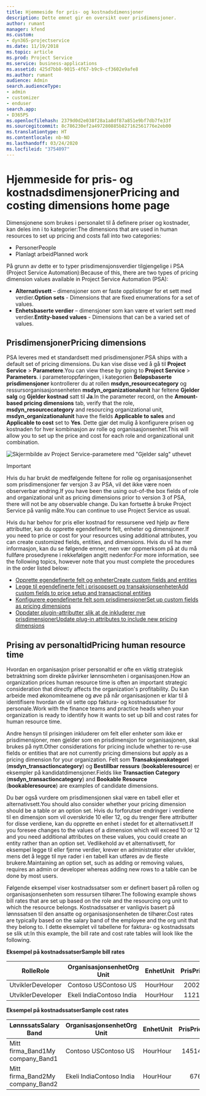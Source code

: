 ```yaml
---
title: Hjemmeside for pris- og kostnadsdimensjoner
description: Dette emnet gir en oversikt over prisdimensjoner.
author: rumant
manager: kfend
ms.custom:
- dyn365-projectservice
ms.date: 11/19/2018
ms.topic: article
ms.prod: Project Service
ms.service: business-applications
ms.assetid: 425d7bb8-9015-4f67-b9c9-cf3602e9afe8
ms.author: rumant
audience: Admin
search.audienceType:
- admin
- customizer
- enduser
search.app:
- D365PS
ms.openlocfilehash: 2379d0d2e038f28a1a8df87a851e9bf7db7fe33f
ms.sourcegitcommit: 8c786230ef2a497280885b827162561776e2eb00
ms.translationtype: HT
ms.contentlocale: nb-NO
ms.lasthandoff: 03/24/2020
ms.locfileid: "3754097"
---
```

# <a name="pricing-and-costing-dimensions-home-page"></a><span data-ttu-id="e36de-103">Hjemmeside for pris- og kostnadsdimensjoner</span><span class="sxs-lookup"><span data-stu-id="e36de-103">Pricing and costing dimensions home page</span></span>

<span data-ttu-id="e36de-104">Dimensjonene som brukes i personalet til å definere priser og kostnader, kan deles inn i to kategorier:</span><span class="sxs-lookup"><span data-stu-id="e36de-104">The dimensions that are used in human resources to set up pricing and costs fall into two categories:</span></span>

- <span data-ttu-id="e36de-105">Personer</span><span class="sxs-lookup"><span data-stu-id="e36de-105">People</span></span>
- <span data-ttu-id="e36de-106">Planlagt arbeid</span><span class="sxs-lookup"><span data-stu-id="e36de-106">Planned work</span></span>

<span data-ttu-id="e36de-107">På grunn av dette er to typer prisdimensjonsverdier tilgjengelige i PSA (Project Service Automation):</span><span class="sxs-lookup"><span data-stu-id="e36de-107">Because of this, there are two types of pricing dimension values available in Project Service Automation (PSA):</span></span> 

- <span data-ttu-id="e36de-108">**Alternativsett** – dimensjoner som er faste opplistinger for et sett med verdier.</span><span class="sxs-lookup"><span data-stu-id="e36de-108">**Option sets** - Dimensions that are fixed enumerations for a set of values.</span></span>
- <span data-ttu-id="e36de-109">**Enhetsbaserte verdier** – dimensjoner som kan være et variert sett med verdier.</span><span class="sxs-lookup"><span data-stu-id="e36de-109">**Entity-based values** - Dimensions that can be a varied set of values.</span></span>

## <a name="pricing-dimensions"></a><span data-ttu-id="e36de-110">Prisdimensjoner</span><span class="sxs-lookup"><span data-stu-id="e36de-110">Pricing dimensions</span></span>

<span data-ttu-id="e36de-111">PSA leveres med et standardsett med prisdimensjoner.</span><span class="sxs-lookup"><span data-stu-id="e36de-111">PSA ships with a default set of pricing dimensions.</span></span> <span data-ttu-id="e36de-112">Du kan vise disse ved å gå til **Project Service** > **Parametere**.</span><span class="sxs-lookup"><span data-stu-id="e36de-112">You can view these by going to **Project Service** > **Parameters**.</span></span> <span data-ttu-id="e36de-113">i parameteroppføringen, i kategorien **Beløpsbaserte prisdimensjoner** kontrollerer du at rollen **msdyn_resourcecategory** og ressursorganisasjonsenheten **msdyn_organizationalunit** har feltene **Gjelder salg** og **Gjelder kostnad** satt til **Ja**.</span><span class="sxs-lookup"><span data-stu-id="e36de-113">In the parameter record, on the **Amount-based pricing dimensions** tab, verify that the role, **msdyn_resourcecategory** and resourcing organizational unit, **msdyn_organizationalunit** have the fields **Applicable to sales** and **Applicable to cost** set to **Yes**.</span></span> <span data-ttu-id="e36de-114">Dette gjør det mulig å konfigurere prisen og kostnaden for hver kombinasjon av rolle og organisasjonsenhet.</span><span class="sxs-lookup"><span data-stu-id="e36de-114">This will allow you to set up the price and cost for each role and organizational unit combination.</span></span>

![Skjermbilde av Project Service-parametere med "Gjelder salg" uthevet](media/PS-OOB-parameters.png)

> [!IMPORTANT]
> <span data-ttu-id="e36de-116">Hvis du har brukt de medfølgende feltene for rolle og organisasjonsenhet som prisdimensjoner før versjon 3 av PSA, vil det ikke være noen observerbar endring.</span><span class="sxs-lookup"><span data-stu-id="e36de-116">If you have been the using out-of-the box fields of role and organizational unit as pricing dimensions prior to version 3 of PSA, there will not be any observable change.</span></span> <span data-ttu-id="e36de-117">Du kan fortsette å bruke Project Service på vanlig måte.</span><span class="sxs-lookup"><span data-stu-id="e36de-117">You can continue to use Project Service as usual.</span></span> 

<span data-ttu-id="e36de-118">Hvis du har behov for pris eller kostnad for ressursene ved hjelp av flere attributter, kan du opprette egendefinerte felt, enheter og dimensjoner.</span><span class="sxs-lookup"><span data-stu-id="e36de-118">If you need to price or cost for your resources using additional attributes, you can create customized fields, entities, and dimensions.</span></span> <span data-ttu-id="e36de-119">Hvis du vil ha mer informasjon, kan du se følgende emner, men vær oppmerksom på at du må fullføre prosedyrene i rekkefølgen angitt nedenfor:</span><span class="sxs-lookup"><span data-stu-id="e36de-119">For more information, see the following topics, however note that you must complete the procedures in the order listed below:</span></span>

- [<span data-ttu-id="e36de-120">Opprette egendefinerte felt og enheter</span><span class="sxs-lookup"><span data-stu-id="e36de-120">Create custom fields and entities</span></span>](create-custom-fields-entities.md)
- [<span data-ttu-id="e36de-121">Legge til egendefinerte felt i prisoppsett og transaksjonsenheter</span><span class="sxs-lookup"><span data-stu-id="e36de-121">Add custom fields to price setup and transactional entities</span></span>](field-references.md)
- [<span data-ttu-id="e36de-122">Konfigurere egendefinerte felt som prisdimensjoner</span><span class="sxs-lookup"><span data-stu-id="e36de-122">Set up custom fields as pricing dimensions</span></span>](set-up-pricing-dimensions.md)
- [<span data-ttu-id="e36de-123">Oppdater plugin-attributter slik at de inkluderer nye prisdimensjoner</span><span class="sxs-lookup"><span data-stu-id="e36de-123">Update plug-in attributes to include new pricing dimensions</span></span>](update-plug-in-attributes.md)

## <a name="pricing-human-resource-time"></a><span data-ttu-id="e36de-124">Prising av personaltid</span><span class="sxs-lookup"><span data-stu-id="e36de-124">Pricing human resource time</span></span>
<span data-ttu-id="e36de-125">Hvordan en organisasjon priser personaltid er ofte en viktig strategisk betraktning som direkte påvirker lønnsomheten i organisasjonen.</span><span class="sxs-lookup"><span data-stu-id="e36de-125">How an organization prices human resource time is often an important strategic consideration that directly affects the organization's profitability.</span></span> <span data-ttu-id="e36de-126">Du kan arbeide med økonomiteamene og øve på når organisasjonen er klar til å identifisere hvordan de vil sette opp faktura- og kostnadssatser for personale.</span><span class="sxs-lookup"><span data-stu-id="e36de-126">Work with the finance teams and practice heads when your organization is ready to identify how it wants to set up bill and cost rates for human resource time.</span></span>

<span data-ttu-id="e36de-127">Andre hensyn til prisingen inkluderer om felt eller enheter som ikke er prisdimensjoner, men gjelder som en prisdimensjon for organisasjonen, skal brukes på nytt.</span><span class="sxs-lookup"><span data-stu-id="e36de-127">Other considerations for pricing include whether to re-use fields or entities that are not currently pricing dimensions but apply as a pricing dimension for your organization.</span></span> <span data-ttu-id="e36de-128">Felt som **Transaksjonskategori** (**msdyn_transactioncategory**) og **Bestillbar ressurs** (**bookableresource**) er eksempler på kandidatdimensjoner.</span><span class="sxs-lookup"><span data-stu-id="e36de-128">Fields like **Transaction Category** (**msdyn_transactioncategory**) and **Bookable Resource** (**bookableresource**) are examples of candidate dimensions.</span></span> 

<span data-ttu-id="e36de-129">Du bør også vurdere om prisdimensjonen skal være en tabell eller et alternativsett.</span><span class="sxs-lookup"><span data-stu-id="e36de-129">You should also consider whether your pricing dimension should be a table or an option set.</span></span> <span data-ttu-id="e36de-130">Hvis du forforutser endringer i verdiene til en dimensjon som vil overskride 10 eller 12, og du trenger flere attributter for disse verdiene, kan du opprette en enhet i stedet for et alternativsett.</span><span class="sxs-lookup"><span data-stu-id="e36de-130">If you foresee changes to the values of a dimension which will exceed 10 or 12 and you need additional attributes on these values, you could create an entity rather than an option set.</span></span> <span data-ttu-id="e36de-131">Vedlikehold av et alternativsett, for eksempel legge til eller fjerne verdier, krever en administrator eller utvikler, mens det å legge til nye rader i en tabell kan utføres av de fleste brukere.</span><span class="sxs-lookup"><span data-stu-id="e36de-131">Maintaining an option set, such as adding or removing values, requires an admin or developer whereas adding new rows to a table can be done by most users.</span></span>

<span data-ttu-id="e36de-132">Følgende eksempel viser kostnadssatser som er definert basert på rollen og organisasjonsenheten som ressursen tilhører.</span><span class="sxs-lookup"><span data-stu-id="e36de-132">The following example shows bill rates that are set up based on the role and the resourcing org unit to which the resource belongs.</span></span> <span data-ttu-id="e36de-133">Kostnadssatser er vanligvis basert på lønnssatsen til den ansatte og organisasjonsenheten de tilhører.</span><span class="sxs-lookup"><span data-stu-id="e36de-133">Cost rates are typically based on the salary band of the employee and the org unit that they belong to.</span></span> <span data-ttu-id="e36de-134">I dette eksemplet vil tabellene for faktura- og kostnadssats se slik ut:</span><span class="sxs-lookup"><span data-stu-id="e36de-134">In this example, the bill rate and cost rate tables will look like the following.</span></span>

<span data-ttu-id="e36de-135">**Eksempel på kostnadssatser**</span><span class="sxs-lookup"><span data-stu-id="e36de-135">**Sample bill rates**</span></span>

| <span data-ttu-id="e36de-136">Rolle</span><span class="sxs-lookup"><span data-stu-id="e36de-136">Role</span></span>        | <span data-ttu-id="e36de-137">Organisasjonsenhet</span><span class="sxs-lookup"><span data-stu-id="e36de-137">Org Unit</span></span>    |<span data-ttu-id="e36de-138">Enhet</span><span class="sxs-lookup"><span data-stu-id="e36de-138">Unit</span></span>      |<span data-ttu-id="e36de-139">Pris</span><span class="sxs-lookup"><span data-stu-id="e36de-139">Price</span></span>      |<span data-ttu-id="e36de-140">Valuta</span><span class="sxs-lookup"><span data-stu-id="e36de-140">Currency</span></span>  |
| ------------|-------------|----------|----------:|----------|
| <span data-ttu-id="e36de-141">Utvikler</span><span class="sxs-lookup"><span data-stu-id="e36de-141">Developer</span></span>   | <span data-ttu-id="e36de-142">Contoso US</span><span class="sxs-lookup"><span data-stu-id="e36de-142">Contoso US</span></span>  |<span data-ttu-id="e36de-143">Hour</span><span class="sxs-lookup"><span data-stu-id="e36de-143">Hour</span></span> | <span data-ttu-id="e36de-144">200</span><span class="sxs-lookup"><span data-stu-id="e36de-144">200</span></span>|<span data-ttu-id="e36de-145">USD</span><span class="sxs-lookup"><span data-stu-id="e36de-145">USD</span></span>     |
| <span data-ttu-id="e36de-146">Utvikler</span><span class="sxs-lookup"><span data-stu-id="e36de-146">Developer</span></span>   | <span data-ttu-id="e36de-147">Ekeli India</span><span class="sxs-lookup"><span data-stu-id="e36de-147">Contoso India</span></span> |<span data-ttu-id="e36de-148">Hour</span><span class="sxs-lookup"><span data-stu-id="e36de-148">Hour</span></span>|   <span data-ttu-id="e36de-149">112</span><span class="sxs-lookup"><span data-stu-id="e36de-149">112</span></span>|<span data-ttu-id="e36de-150">USD</span><span class="sxs-lookup"><span data-stu-id="e36de-150">USD</span></span>     |


<span data-ttu-id="e36de-151">**Eksempel på kostnadssatser**</span><span class="sxs-lookup"><span data-stu-id="e36de-151">**Sample cost rates**</span></span>

| <span data-ttu-id="e36de-152">Lønnssats</span><span class="sxs-lookup"><span data-stu-id="e36de-152">Salary Band</span></span>     | <span data-ttu-id="e36de-153">Organisasjonsenhet</span><span class="sxs-lookup"><span data-stu-id="e36de-153">Org Unit</span></span>    |<span data-ttu-id="e36de-154">Enhet</span><span class="sxs-lookup"><span data-stu-id="e36de-154">Unit</span></span>      |<span data-ttu-id="e36de-155">Pris</span><span class="sxs-lookup"><span data-stu-id="e36de-155">Price</span></span>      |<span data-ttu-id="e36de-156">Valuta</span><span class="sxs-lookup"><span data-stu-id="e36de-156">Currency</span></span>  |
| ----------------|-------------|----------|----------:|----------|
| <span data-ttu-id="e36de-157">Mitt firma_Band1</span><span class="sxs-lookup"><span data-stu-id="e36de-157">My company_Band1</span></span> | <span data-ttu-id="e36de-158">Contoso US</span><span class="sxs-lookup"><span data-stu-id="e36de-158">Contoso US</span></span>  |<span data-ttu-id="e36de-159">Hour</span><span class="sxs-lookup"><span data-stu-id="e36de-159">Hour</span></span> | <span data-ttu-id="e36de-160">145</span><span class="sxs-lookup"><span data-stu-id="e36de-160">145</span></span>|<span data-ttu-id="e36de-161">USD</span><span class="sxs-lookup"><span data-stu-id="e36de-161">USD</span></span>     |
| <span data-ttu-id="e36de-162">Mitt firma_Band2</span><span class="sxs-lookup"><span data-stu-id="e36de-162">My company_Band2</span></span> | <span data-ttu-id="e36de-163">Ekeli India</span><span class="sxs-lookup"><span data-stu-id="e36de-163">Contoso India</span></span> |<span data-ttu-id="e36de-164">Hour</span><span class="sxs-lookup"><span data-stu-id="e36de-164">Hour</span></span>|   <span data-ttu-id="e36de-165">67</span><span class="sxs-lookup"><span data-stu-id="e36de-165">67</span></span>|<span data-ttu-id="e36de-166">USD</span><span class="sxs-lookup"><span data-stu-id="e36de-166">USD</span></span>     |
